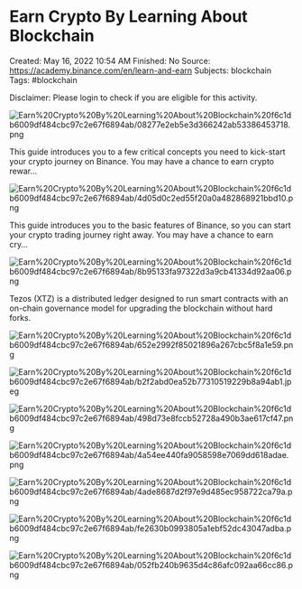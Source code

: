 # Earn Crypto By Learning About Blockchain

Created: May 16, 2022 10:54 AM
Finished: No
Source: https://academy.binance.com/en/learn-and-earn
Subjects: blockchain
Tags: #blockchain

Disclaimer: Please login to check if you are eligible for this activity.

![Earn%20Crypto%20By%20Learning%20About%20Blockchain%20f6c1db6009df484cbc97c2e67f6894ab/08277e2eb5e3d366242ab53386453718.png](Earn%20Crypto%20By%20Learning%20About%20Blockchain%20f6c1db6009df484cbc97c2e67f6894ab/08277e2eb5e3d366242ab53386453718.png)

This guide introduces you to a few critical concepts you need to kick-start your crypto journey on Binance. You may have a chance to earn crypto rewar…

![Earn%20Crypto%20By%20Learning%20About%20Blockchain%20f6c1db6009df484cbc97c2e67f6894ab/4d05d0c2ed55f20a0a482868921bbd10.png](Earn%20Crypto%20By%20Learning%20About%20Blockchain%20f6c1db6009df484cbc97c2e67f6894ab/4d05d0c2ed55f20a0a482868921bbd10.png)

This guide introduces you to the basic features of Binance, so you can start your crypto trading journey right away. You may have a chance to earn cry…

![Earn%20Crypto%20By%20Learning%20About%20Blockchain%20f6c1db6009df484cbc97c2e67f6894ab/8b95133fa97322d3a9cb41334d92aa06.png](Earn%20Crypto%20By%20Learning%20About%20Blockchain%20f6c1db6009df484cbc97c2e67f6894ab/8b95133fa97322d3a9cb41334d92aa06.png)

Tezos (XTZ) is a distributed ledger designed to run smart contracts with an on-chain governance model for upgrading the blockchain without hard forks.

![Earn%20Crypto%20By%20Learning%20About%20Blockchain%20f6c1db6009df484cbc97c2e67f6894ab/652e2992f85021896a267cbc5f8a1e59.png](Earn%20Crypto%20By%20Learning%20About%20Blockchain%20f6c1db6009df484cbc97c2e67f6894ab/652e2992f85021896a267cbc5f8a1e59.png)

![Earn%20Crypto%20By%20Learning%20About%20Blockchain%20f6c1db6009df484cbc97c2e67f6894ab/b2f2abd0ea52b77310519229b8a94ab1.jpeg](Earn%20Crypto%20By%20Learning%20About%20Blockchain%20f6c1db6009df484cbc97c2e67f6894ab/b2f2abd0ea52b77310519229b8a94ab1.jpeg)

![Earn%20Crypto%20By%20Learning%20About%20Blockchain%20f6c1db6009df484cbc97c2e67f6894ab/498d73e8fccb52728a490b3ae617cf47.png](Earn%20Crypto%20By%20Learning%20About%20Blockchain%20f6c1db6009df484cbc97c2e67f6894ab/498d73e8fccb52728a490b3ae617cf47.png)

![Earn%20Crypto%20By%20Learning%20About%20Blockchain%20f6c1db6009df484cbc97c2e67f6894ab/4a54ee440fa9058598e7069dd618adae.png](Earn%20Crypto%20By%20Learning%20About%20Blockchain%20f6c1db6009df484cbc97c2e67f6894ab/4a54ee440fa9058598e7069dd618adae.png)

![Earn%20Crypto%20By%20Learning%20About%20Blockchain%20f6c1db6009df484cbc97c2e67f6894ab/4ade8687d2f97e9d485ec958722ca79a.png](Earn%20Crypto%20By%20Learning%20About%20Blockchain%20f6c1db6009df484cbc97c2e67f6894ab/4ade8687d2f97e9d485ec958722ca79a.png)

![Earn%20Crypto%20By%20Learning%20About%20Blockchain%20f6c1db6009df484cbc97c2e67f6894ab/fe2630b0993805a1ebf52dc43047adba.png](Earn%20Crypto%20By%20Learning%20About%20Blockchain%20f6c1db6009df484cbc97c2e67f6894ab/fe2630b0993805a1ebf52dc43047adba.png)

![Earn%20Crypto%20By%20Learning%20About%20Blockchain%20f6c1db6009df484cbc97c2e67f6894ab/052fb240b9635d4c86afc092aa66cc86.png](Earn%20Crypto%20By%20Learning%20About%20Blockchain%20f6c1db6009df484cbc97c2e67f6894ab/052fb240b9635d4c86afc092aa66cc86.png)